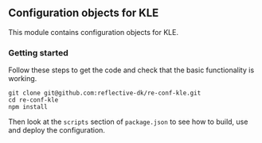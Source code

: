 ## Configuration objects for KLE ##

This module contains configuration objects for KLE.

### Getting started ###

Follow these steps to get the code and check that the basic functionality is
working.

```
git clone git@github.com:reflective-dk/re-conf-kle.git
cd re-conf-kle
npm install
```

Then look at the `scripts` section of `package.json` to see how to build, use and
deploy the configuration.
